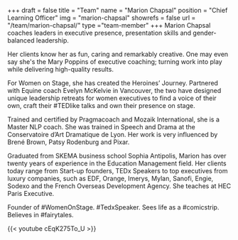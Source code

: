 +++
draft		= false
title		= "Team"
name		= "Marion Chapsal"
position 	= "Chief Learning Officer"
img			= "marion-chapsal"
showrefs	= false
url			= "/team/marion-chapsal/"
type		="team-member"
+++
Marion Chapsal coaches leaders in executive presence, presentation skills and gender-balanced leadership. 

Her clients know her as fun, caring and remarkably creative. One may even say she's the Mary Poppins of executive coaching; turning work into play while delivering high-quality results.

For Women on Stage, she has created the Heroines’ Journey.  Partnered with Equine coach Evelyn McKelvie in Vancouver, the two have designed unique leadership retreats for women executives to find a voice of their own, craft their #TEDlike talks and own their presence on stage.

Trained and certified by Pragmacoach and Mozaik International, she is a Master NLP coach. She was trained in Speech and Drama at the Conservatoire d’Art Dramatique de Lyon. Her work is very influenced by Brené Brown, Patsy Rodenburg and Pixar.

Graduated from SKEMA business school Sophia Antipolis, Marion has over twenty years of experience in the Education Management field. Her clients today range from Start-up founders, TEDx Speakers to top executives from luxury companies, such as EDF, Orange, Imerys, Mylan, Sanofi, Engie, Sodexo and the French Overseas Development Agency. She teaches at HEC Paris Executive.

Founder of #WomenOnStage. #TedxSpeaker. Sees life as a #comicstrip. Believes in #fairytales.

{{< youtube cEqK275To_U >}}
